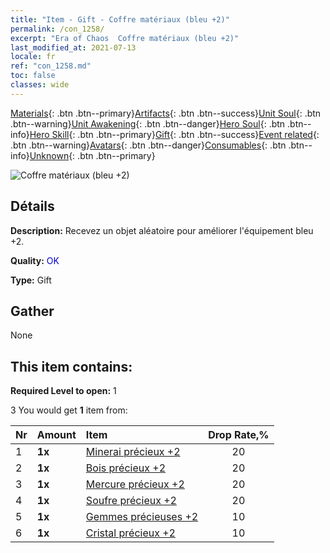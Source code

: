 ```yaml
---
title: "Item - Gift - Coffre matériaux (bleu +2)"
permalink: /con_1258/
excerpt: "Era of Chaos  Coffre matériaux (bleu +2)"
last_modified_at: 2021-07-13
locale: fr
ref: "con_1258.md"
toc: false
classes: wide
---
```

 [Materials](/ItemsFR/){: .btn .btn--primary}[Artifacts](/ItemsFR/Artifacts/){: .btn .btn--success}[Unit Soul](/ItemsFR/UnitSoul/){: .btn .btn--warning}[Unit Awakening](/ItemsFR/UnitAwakening/){: .btn .btn--danger}[Hero Soul](/ItemsFR/HeroSoul/){: .btn .btn--info}[Hero Skill](/ItemsFR/HeroSkill/){: .btn .btn--primary}[Gift](/ItemsFR/Gift/){: .btn .btn--success}[Event related](/ItemsFR/Events/){: .btn .btn--warning}[Avatars](/ItemsFR/Avatars/){: .btn .btn--danger}[Consumables](/ItemsFR/Consumables/){: .btn .btn--info}[Unknown](/ItemsFR/Unknown/){: .btn .btn--primary}

 ![Coffre matériaux (bleu +2)](/images/t/i_304002.png)

## Détails
 **Description:** Recevez un objet aléatoire pour améliorer l'équipement bleu +2.

 **Quality:** <span style="color: #0000CD">OK</span>

 **Type:** Gift

## Gather

  None

## This item contains:

 **Required Level to open:** 1

 3 You would get **1** item  from:

  | Nr | Amount |     Item    | Drop Rate,% |
  |:---|:-------|:------------|:---------:|
  | 1 |  **1x** | [Minerai précieux +2](/ItemsFR/mat_26/) | 20 | 
  | 2 |  **1x** | [Bois précieux +2](/ItemsFR/mat_27/) | 20 | 
  | 3 |  **1x** | [Mercure précieux +2](/ItemsFR/mat_28/) | 20 | 
  | 4 |  **1x** | [Soufre précieux +2](/ItemsFR/mat_29/) | 20 | 
  | 5 |  **1x** | [Gemmes précieuses +2](/ItemsFR/mat_30/) | 10 | 
  | 6 |  **1x** | [Cristal précieux +2](/ItemsFR/mat_31/) | 10 | 
